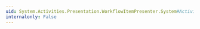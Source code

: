 ```yaml
---
uid: System.Activities.Presentation.WorkflowItemPresenter.System#Activities#Presentation#ICompositeView#OnItemMoved(System.Activities.Presentation.Model.ModelItem)
internalonly: False
---
```

